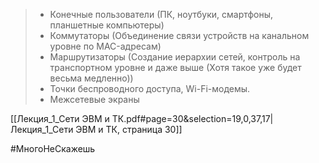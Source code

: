 > - Конечные пользователи (ПК, ноутбуки, смартфоны, планшетные компьютеры)
> - Коммутаторы (Объединение связи устройств на канальном уровне по MAC-адресам)
> - Маршрутизаторы (Создание иерархии сетей, контроль на транспортном уровне и даже выше (Хотя такое уже будет весьма медленно))
> - Точки беспроводного доступа, Wi-Fi-модемы.
> - Межсетевые экраны

[[Лекция_1_Сети ЭВМ и ТК.pdf#page=30&selection=19,0,37,17|Лекция_1_Сети ЭВМ и ТК, страница 30]]

#МногоНеСкажешь 